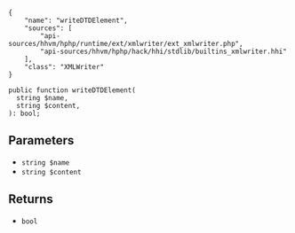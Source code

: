 ``` yamlmeta
{
    "name": "writeDTDElement",
    "sources": [
        "api-sources/hhvm/hphp/runtime/ext/xmlwriter/ext_xmlwriter.php",
        "api-sources/hhvm/hphp/hack/hhi/stdlib/builtins_xmlwriter.hhi"
    ],
    "class": "XMLWriter"
}
```




``` Hack
public function writeDTDElement(
  string $name,
  string $content,
): bool;
```




## Parameters




+ ` string $name `
+ ` string $content `




## Returns




* ` bool `
<!-- HHAPIDOC -->
